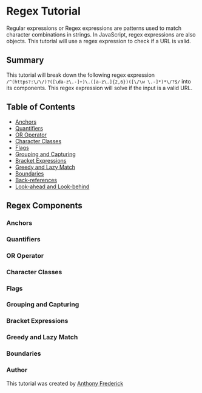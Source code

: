 # Regex Tutorial

Regular expressions or Regex expressions are patterns used to match character combinations in strings. In JavaScript, regex expressions are also objects. This tutorial will use a regex expression to check if a URL is valid.

## Summary

This tutorial will break down the following regex expression `/^(https?:\/\/)?([\da-z\.-]+)\.([a-z\.]{2,6})([\/\w \.-]*)*\/?$/` into its components. This regex expression will solve if the input is a valid URL.

## Table of Contents

- [Anchors](#anchors)
- [Quantifiers](#quantifiers)
- [OR Operator](#or-operator)
- [Character Classes](#character-classes)
- [Flags](#flags)
- [Grouping and Capturing](#grouping-and-capturing)
- [Bracket Expressions](#bracket-expressions)
- [Greedy and Lazy Match](#greedy-and-lazy-match)
- [Boundaries](#boundaries)
- [Back-references](#back-references)
- [Look-ahead and Look-behind](#look-ahead-and-look-behind)

## Regex Components

### Anchors

### Quantifiers

### OR Operator

### Character Classes

### Flags

### Grouping and Capturing

### Bracket Expressions

### Greedy and Lazy Match

### Boundaries

### Author

This tutorial was created by [Anthony Frederick](https://github.com/AnthonyFrederick7)
